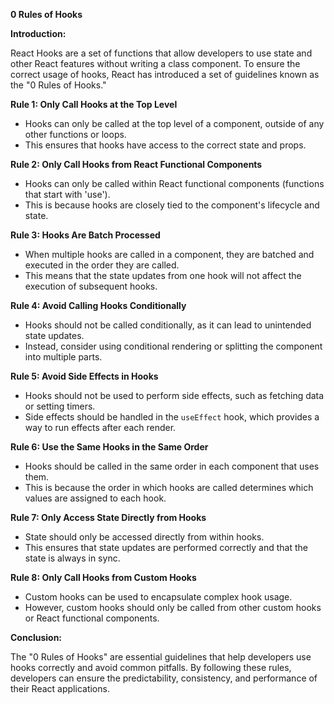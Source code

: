 **0 Rules of Hooks**

**Introduction:**

React Hooks are a set of functions that allow developers to use state and other React features without writing a class component. To ensure the correct usage of hooks, React has introduced a set of guidelines known as the "0 Rules of Hooks."

**Rule 1: Only Call Hooks at the Top Level**

* Hooks can only be called at the top level of a component, outside of any other functions or loops.
* This ensures that hooks have access to the correct state and props.

**Rule 2: Only Call Hooks from React Functional Components**

* Hooks can only be called within React functional components (functions that start with 'use').
* This is because hooks are closely tied to the component's lifecycle and state.

**Rule 3: Hooks Are Batch Processed**

* When multiple hooks are called in a component, they are batched and executed in the order they are called.
* This means that the state updates from one hook will not affect the execution of subsequent hooks.

**Rule 4: Avoid Calling Hooks Conditionally**

* Hooks should not be called conditionally, as it can lead to unintended state updates.
* Instead, consider using conditional rendering or splitting the component into multiple parts.

**Rule 5: Avoid Side Effects in Hooks**

* Hooks should not be used to perform side effects, such as fetching data or setting timers.
* Side effects should be handled in the `useEffect` hook, which provides a way to run effects after each render.

**Rule 6: Use the Same Hooks in the Same Order**

* Hooks should be called in the same order in each component that uses them.
* This is because the order in which hooks are called determines which values are assigned to each hook.

**Rule 7: Only Access State Directly from Hooks**

* State should only be accessed directly from within hooks.
* This ensures that state updates are performed correctly and that the state is always in sync.

**Rule 8: Only Call Hooks from Custom Hooks**

* Custom hooks can be used to encapsulate complex hook usage.
* However, custom hooks should only be called from other custom hooks or React functional components.

**Conclusion:**

The "0 Rules of Hooks" are essential guidelines that help developers use hooks correctly and avoid common pitfalls. By following these rules, developers can ensure the predictability, consistency, and performance of their React applications.
